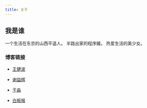 ```yaml
---
title: 关于
---
```

## 我是谁
一个生活在东京的山西平遥人。
半路出家的程序媛。
热爱生活的美少女。



### 

### 



### 博客链接
* [王健波](https://wjianbo.github.io/cn/issues/)

* [谢益辉](https://yihui.org/cn/)

* [于淼](https://yufree.cn/cn/)

* [白板报](https://www.baibanbao.net/)


